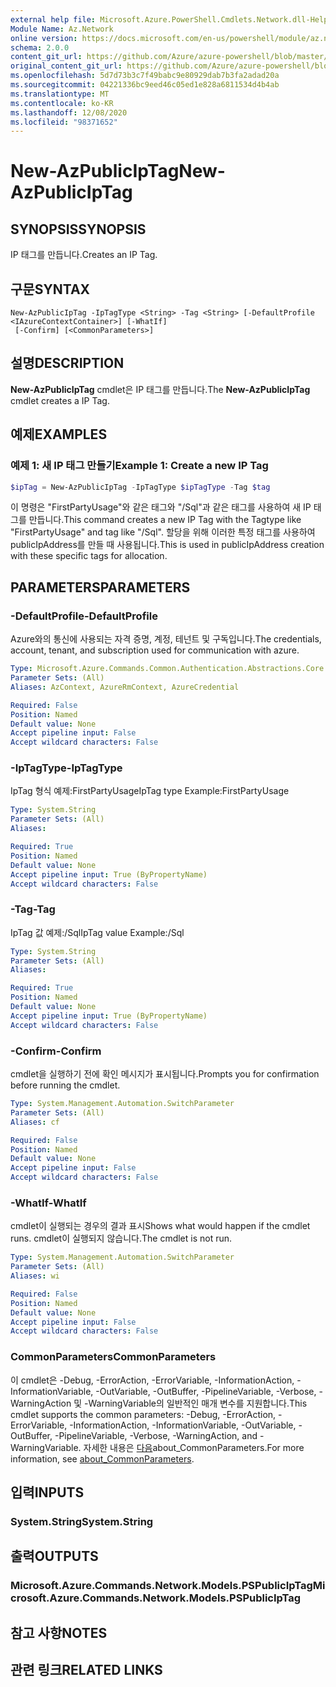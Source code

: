 ```yaml
---
external help file: Microsoft.Azure.PowerShell.Cmdlets.Network.dll-Help.xml
Module Name: Az.Network
online version: https://docs.microsoft.com/en-us/powershell/module/az.network/new-azpubliciptag
schema: 2.0.0
content_git_url: https://github.com/Azure/azure-powershell/blob/master/src/Network/Network/help/New-AzPublicIpTag.md
original_content_git_url: https://github.com/Azure/azure-powershell/blob/master/src/Network/Network/help/New-AzPublicIpTag.md
ms.openlocfilehash: 5d7d73b3c7f49babc9e80929dab7b3fa2adad20a
ms.sourcegitcommit: 04221336bc9eed46c05ed1e828a6811534d4b4ab
ms.translationtype: MT
ms.contentlocale: ko-KR
ms.lasthandoff: 12/08/2020
ms.locfileid: "98371652"
---
```

# <span data-ttu-id="2b145-101">New-AzPublicIpTag</span><span class="sxs-lookup"><span data-stu-id="2b145-101">New-AzPublicIpTag</span></span>

## <span data-ttu-id="2b145-102">SYNOPSIS</span><span class="sxs-lookup"><span data-stu-id="2b145-102">SYNOPSIS</span></span>
<span data-ttu-id="2b145-103">IP 태그를 만듭니다.</span><span class="sxs-lookup"><span data-stu-id="2b145-103">Creates an IP Tag.</span></span>

## <span data-ttu-id="2b145-104">구문</span><span class="sxs-lookup"><span data-stu-id="2b145-104">SYNTAX</span></span>

```
New-AzPublicIpTag -IpTagType <String> -Tag <String> [-DefaultProfile <IAzureContextContainer>] [-WhatIf]
 [-Confirm] [<CommonParameters>]
```

## <span data-ttu-id="2b145-105">설명</span><span class="sxs-lookup"><span data-stu-id="2b145-105">DESCRIPTION</span></span>
<span data-ttu-id="2b145-106">**New-AzPublicIpTag** cmdlet은 IP 태그를 만듭니다.</span><span class="sxs-lookup"><span data-stu-id="2b145-106">The **New-AzPublicIpTag** cmdlet creates a IP Tag.</span></span>

## <span data-ttu-id="2b145-107">예제</span><span class="sxs-lookup"><span data-stu-id="2b145-107">EXAMPLES</span></span>

### <span data-ttu-id="2b145-108">예제 1: 새 IP 태그 만들기</span><span class="sxs-lookup"><span data-stu-id="2b145-108">Example 1: Create a new IP Tag</span></span>
```powershell
$ipTag = New-AzPublicIpTag -IpTagType $ipTagType -Tag $tag
```

<span data-ttu-id="2b145-109">이 명령은 "FirstPartyUsage"와 같은 태그와 "/Sql"과 같은 태그를 사용하여 새 IP 태그를 만듭니다.</span><span class="sxs-lookup"><span data-stu-id="2b145-109">This command creates a new IP Tag with the Tagtype like "FirstPartyUsage" and tag like "/Sql".</span></span> <span data-ttu-id="2b145-110">할당을 위해 이러한 특정 태그를 사용하여 publicIpAddress를 만들 때 사용됩니다.</span><span class="sxs-lookup"><span data-stu-id="2b145-110">This is used in publicIpAddress creation with these specific tags for allocation.</span></span>

## <span data-ttu-id="2b145-111">PARAMETERS</span><span class="sxs-lookup"><span data-stu-id="2b145-111">PARAMETERS</span></span>

### <span data-ttu-id="2b145-112">-DefaultProfile</span><span class="sxs-lookup"><span data-stu-id="2b145-112">-DefaultProfile</span></span>
<span data-ttu-id="2b145-113">Azure와의 통신에 사용되는 자격 증명, 계정, 테넌트 및 구독입니다.</span><span class="sxs-lookup"><span data-stu-id="2b145-113">The credentials, account, tenant, and subscription used for communication with azure.</span></span>

```yaml
Type: Microsoft.Azure.Commands.Common.Authentication.Abstractions.Core.IAzureContextContainer
Parameter Sets: (All)
Aliases: AzContext, AzureRmContext, AzureCredential

Required: False
Position: Named
Default value: None
Accept pipeline input: False
Accept wildcard characters: False
```

### <span data-ttu-id="2b145-114">-IpTagType</span><span class="sxs-lookup"><span data-stu-id="2b145-114">-IpTagType</span></span>
<span data-ttu-id="2b145-115">IpTag 형식 예제:FirstPartyUsage</span><span class="sxs-lookup"><span data-stu-id="2b145-115">IpTag type Example:FirstPartyUsage</span></span>

```yaml
Type: System.String
Parameter Sets: (All)
Aliases:

Required: True
Position: Named
Default value: None
Accept pipeline input: True (ByPropertyName)
Accept wildcard characters: False
```

### <span data-ttu-id="2b145-116">-Tag</span><span class="sxs-lookup"><span data-stu-id="2b145-116">-Tag</span></span>
<span data-ttu-id="2b145-117">IpTag 값 예제:/Sql</span><span class="sxs-lookup"><span data-stu-id="2b145-117">IpTag value Example:/Sql</span></span>

```yaml
Type: System.String
Parameter Sets: (All)
Aliases:

Required: True
Position: Named
Default value: None
Accept pipeline input: True (ByPropertyName)
Accept wildcard characters: False
```

### <span data-ttu-id="2b145-118">-Confirm</span><span class="sxs-lookup"><span data-stu-id="2b145-118">-Confirm</span></span>
<span data-ttu-id="2b145-119">cmdlet을 실행하기 전에 확인 메시지가 표시됩니다.</span><span class="sxs-lookup"><span data-stu-id="2b145-119">Prompts you for confirmation before running the cmdlet.</span></span>

```yaml
Type: System.Management.Automation.SwitchParameter
Parameter Sets: (All)
Aliases: cf

Required: False
Position: Named
Default value: None
Accept pipeline input: False
Accept wildcard characters: False
```

### <span data-ttu-id="2b145-120">-WhatIf</span><span class="sxs-lookup"><span data-stu-id="2b145-120">-WhatIf</span></span>
<span data-ttu-id="2b145-121">cmdlet이 실행되는 경우의 결과 표시</span><span class="sxs-lookup"><span data-stu-id="2b145-121">Shows what would happen if the cmdlet runs.</span></span>
<span data-ttu-id="2b145-122">cmdlet이 실행되지 않습니다.</span><span class="sxs-lookup"><span data-stu-id="2b145-122">The cmdlet is not run.</span></span>

```yaml
Type: System.Management.Automation.SwitchParameter
Parameter Sets: (All)
Aliases: wi

Required: False
Position: Named
Default value: None
Accept pipeline input: False
Accept wildcard characters: False
```

### <span data-ttu-id="2b145-123">CommonParameters</span><span class="sxs-lookup"><span data-stu-id="2b145-123">CommonParameters</span></span>
<span data-ttu-id="2b145-124">이 cmdlet은 -Debug, -ErrorAction, -ErrorVariable, -InformationAction, -InformationVariable, -OutVariable, -OutBuffer, -PipelineVariable, -Verbose, -WarningAction 및 -WarningVariable의 일반적인 매개 변수를 지원합니다.</span><span class="sxs-lookup"><span data-stu-id="2b145-124">This cmdlet supports the common parameters: -Debug, -ErrorAction, -ErrorVariable, -InformationAction, -InformationVariable, -OutVariable, -OutBuffer, -PipelineVariable, -Verbose, -WarningAction, and -WarningVariable.</span></span> <span data-ttu-id="2b145-125">자세한 내용은 [다음](http://go.microsoft.com/fwlink/?LinkID=113216)about_CommonParameters.</span><span class="sxs-lookup"><span data-stu-id="2b145-125">For more information, see [about_CommonParameters](http://go.microsoft.com/fwlink/?LinkID=113216).</span></span>

## <span data-ttu-id="2b145-126">입력</span><span class="sxs-lookup"><span data-stu-id="2b145-126">INPUTS</span></span>

### <span data-ttu-id="2b145-127">System.String</span><span class="sxs-lookup"><span data-stu-id="2b145-127">System.String</span></span>

## <span data-ttu-id="2b145-128">출력</span><span class="sxs-lookup"><span data-stu-id="2b145-128">OUTPUTS</span></span>

### <span data-ttu-id="2b145-129">Microsoft.Azure.Commands.Network.Models.PSPublicIpTag</span><span class="sxs-lookup"><span data-stu-id="2b145-129">Microsoft.Azure.Commands.Network.Models.PSPublicIpTag</span></span>

## <span data-ttu-id="2b145-130">참고 사항</span><span class="sxs-lookup"><span data-stu-id="2b145-130">NOTES</span></span>

## <span data-ttu-id="2b145-131">관련 링크</span><span class="sxs-lookup"><span data-stu-id="2b145-131">RELATED LINKS</span></span>
